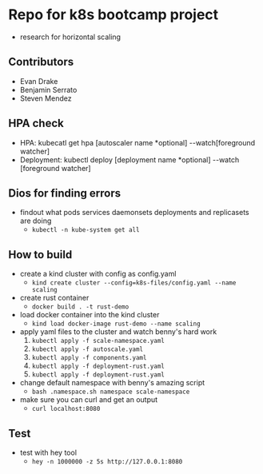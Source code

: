 # Repo for k8s bootcamp project
- research for horizontal scaling

## Contributors
- Evan Drake
- Benjamin Serrato
- Steven Mendez

## HPA check
- HPA: kubecatl get hpa [autoscaler name *optional] --watch[foreground watcher]
- Deployment: kubectl deploy [deployment name *optional] --watch [foreground watcher]

## Dios for finding errors
- findout what pods services daemonsets deployments and replicasets are doing
	- `kubectl -n kube-system get all`

## How to build
- create a kind cluster with config as config.yaml
	- `kind create cluster --config=k8s-files/config.yaml --name scaling`
- create rust container
	- `docker build . -t rust-demo`
- load docker container into the kind cluster
	- `kind load docker-image rust-demo --name scaling`
- apply yaml files to the cluster and watch benny's hard work
	1. `kubectl apply -f scale-namespace.yaml`
	2. `kubectl apply -f autoscale.yaml`
	3. `kubectl apply -f components.yaml`
	4. `kubectl apply -f deployment-rust.yaml`
	5. `kubectl apply -f deployment-rust.yaml`
- change default namespace with benny's amazing script
	- `bash .namespace.sh namespace scale-namespace`
- make sure you can curl and get an output
	- `curl localhost:8080`

## Test
- test with hey tool
	- `hey -n 1000000 -z 5s http://127.0.0.1:8080`
